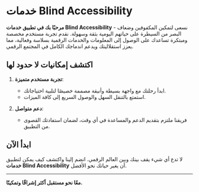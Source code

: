# خدمات Blind Accessibility

**مرحبًا بك في تطبيق خدمات Blind Accessibility** - نسعى لتمكين المكفوفين وضعاف البصر من السيطرة على حياتهم اليومية بثقة وسهولة. نقدم تجربة مستخدم مخصصة ومبتكرة تساعدك على الوصول إلى المعلومات والخدمات الرقمية بسلاسة وفعالية، مما يعزز استقلاليتك ويدعم اندماجك الكامل في المجتمع الرقمي.

## اكتشف إمكانيات لا حدود لها

1. **تجربة مستخدم متميزة**:
   - ابدأ رحلتك مع واجهة بسيطة وأنيقة مصممة خصيصًا لتلبية احتياجاتك.
   - استمتع بالتنقل السهل والوصول السريع إلى كافة الميزات.

2. **دعم متواصل**:
   - فريقنا ملتزم بتقديم الدعم والمساعدة في أي وقت، لضمان استفادتك القصوى من التطبيق.

## ابدأ الآن

لا تدع أي شيء يقف بينك وبين العالم الرقمي. انضم إلينا واكتشف كيف يمكن لتطبيق **خدمات Blind Accessibility** أن يغير حياتك نحو الأفضل.

---

**معًا نحو مستقبل أكثر إشراقًا وتمكينًا.**